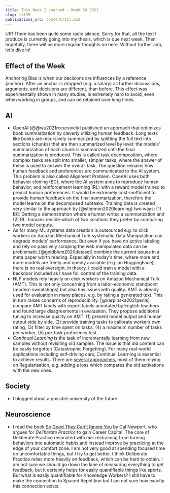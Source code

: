 ```yaml
---
title: This Week I Learned - Week 39 2021
slug: til39
publications_src: content/til.bib
--- 
```


Uff! There has been quite some radio silence. Sorry for that, all the text I produce is currently going into my thesis, which is due next week. Then hopefully, there will be more regular thoughts on here. 
Without further ado, let's dive in!

## Effect of the Week
Anchoring Bias is when our decisions are influences by a reference (anchor). After an anchor is dropped (e.g. a salary) all further discussions, arguments, and decisions are different, than before. This effect was experimentally shown in many studies, is extremely hard to avoid, even when working in groups, and can be retained over long times. 

## AI
* OpenAI [@@wu2021recursively] published an approach that optimizes book summarization by cleverly utilizing human feedback. Long texts like books are recursively summarized by splitting the full text into sections (chunks) that are then summarized level by level: the models' summarization of each chunk is summarized until the final summarization is produced. This is called task decomposition, where complex tasks are split into smaller, simpler tasks, where the answer of these is used to answer the overall task. 
The question remains how human feedback and preferences are communicated to the AI system. This problem is also called Alignment Problem. OpenAI uses both behavior cloning (BC), where the AI system aims to reproduce human behavior, and reinforcement learning (RL) with a reward model trained to predict human preferences.
It would be extremely cost-inefficient to provide human feedback on the final summarization, therefore the model learns on the decomposed subtasks. Training data is created very similar to the approach by [@stiennon2020learning] two ways: (1) BC: Getting a demonstration where a human writes a summarization and (2) RL: humans decide which of two solutions they prefer by comparing two model outputs.
* As for many ML systems data creation is outsourced e.g. to click workers on Amazon Mechanical Turk systematic Data Manipulation can degrade models' performance. But even if you have no active labeling and rely on passively scraping the web manipulated data can be problematic.[@goldblum2020dataset] combine the current issues in a meta paper worth reading. Especially in today's time, where more and more models are freely and openly available (e.g. on HuggingFace), there is no real oversight. In theory, I could train a model with a backdoor included as I have full control of the training data.
* NLP models rely heavily on click workers on Amazon Mechanical Turk (AMT). This is not only concerning from a labor-economic standpoint (modern sweatshops) but also has issues with quality. AMT is already used for evaluation in many places, e.g. by rating a generated text. This in turn raises concerns of reproducibility. [@karpinska2021perils] compare AMT labels with expert labels annotated by English teachers and found large disagreements in evaluation. They propose additional tuning to increase quality on AMT: (1) present model output and human output side by side, (2) provide training tasks to calibrate workers own rating, (3) filter by time spent on tasks, (4) a maximum number of tasks per worker, (5) pre-task proficiency test.
* *Continual Learning* is the task of incrementally learning from new samples without revisiting old samples. The issue is that old content can be easily forgotten (Catastrophic Forgetting). For many real-world applications including self-driving cars, Continual Learning is essential to achieve results. There are [several approaches](https://medium.com/just-ai/why-should-you-know-about-continual-learning-8bf3bd67e605), most of them relying on Regularisation, e.g. adding a loss which compares the old activations with the new ones.


## Society
* I blogged about a possible university of the future. 

## Neuroscience
* I read the book [So Good They Can't Ignore You](https://www.goodreads.com/book/show/13525945-so-good-they-can-t-ignore-you?ac=1&from_search=true&qid=vY4AptCJiI&rank=1) by Cal Newport, who argues for *Deliberate Practice* to gain Career Capital. The core of Deliberate Practice resonated with me: restraining from turning behaviors into automatic habits and instead improve by practicing at the edge of your comfort zone. I am not very good at spending focused time on uncomfortable things, but I try to get better. I think Deliberate Practice relies more heavily on feedback, which can be hard to obtain. I am not sure we should go down the lane of measuring everything to get feedback, but it certainly helps for easily quantifiable things like sports. But what is easily quantifiable for Knowledge Workers? I still have to make the connection to Spaced Repetition but I am not sure how exactly this connection exists.